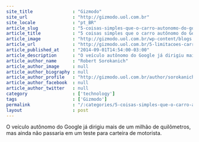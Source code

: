 ```yaml
---
site_title               : "Gizmodo"
site_url                 : "http://gizmodo.uol.com.br"
site_locale              : "pt_BR"
article_slug             : "5-coisas-simples-que-o-carro-autonomo-do-google-ainda-nao-consegue-fazer"
article_title            : "5 coisas simples que o carro autônomo do Google ainda não consegue fazer"
article_image            : "http://gizmodo.uol.com.br/wp-content/blogs.dir/8/files/2014/05/google-self-driving-car.jpg"
article_url              : "http://gizmodo.uol.com.br/5-limitacoes-carro-google/"
article_published_at     : "2014-09-01T14:54:00-03:00"
article_description      : "O veículo autônomo do Google já dirigiu mais de um milhão de quilômetros, mas ainda não passaria em um teste para carteira de motorista."
article_author_name      : "Robert Sorokanich"
article_author_image     : null
article_author_biography : null
article_author_profile   : "http://gizmodo.uol.com.br/author/sorokanich/"
article_author_facebook  : null
article_author_twitter   : null
category                 : ['technology']
tags                     : ['Gizmodo']
permalink                : "/:categories/5-coisas-simples-que-o-carro-autonomo-do-google-ainda-nao-consegue-fazer/"
layout                   : post
---
```


O veículo autônomo do Google já dirigiu mais de um milhão de quilômetros, mas ainda não passaria em um teste para carteira de motorista.

